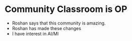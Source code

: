 # Community Classroom is OP

- Roshan says that this community is amazing.
- Roshan has made these changes
- I have interest in AI/Ml


